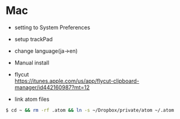 # Mac

* setting to System Preferences
 * setup trackPad
 * change language(ja->en)
 

* Manual install
 * flycut  
https://itunes.apple.com/us/app/flycut-clipboard-manager/id442160987?mt=12

* link atom files  
```bash
$ cd ~ && rm -rf .atom && ln -s ~/Dropbox/private/atom ~/.atom
```
